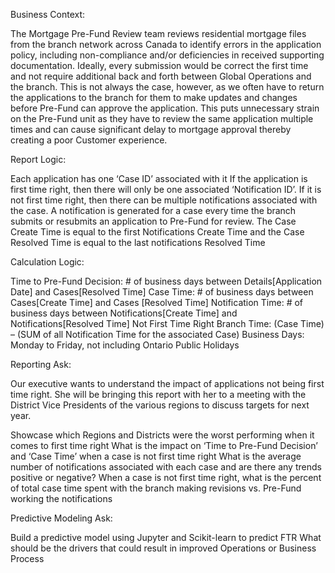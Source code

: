 
Business Context:

The Mortgage Pre-Fund Review team reviews residential mortgage files from the branch network across Canada to identify errors in the application policy, including non-compliance and/or deficiencies in received supporting documentation. Ideally, every submission would be correct the first time and not require additional back and forth between Global Operations and the branch. This is not always the case, however, as we often have to return the applications to the branch for them to make updates and changes before Pre-Fund can approve the application. This puts unnecessary strain on the Pre-Fund unit as they have to review the same application multiple times and can cause significant delay to mortgage approval thereby creating a poor Customer experience.

Report Logic:

Each application has one ‘Case ID’ associated with it
If the application is first time right, then there will only be one associated ‘Notification ID’. If it is not first time right, then there can be multiple notifications associated with the case.
A notification is generated for a case every time the branch submits or resubmits an application to Pre-Fund for review.
The Case Create Time is equal to the first Notifications Create Time and the Case Resolved Time is equal to the last notifications Resolved Time

Calculation Logic:

Time to Pre-Fund Decision: # of business days between Details[Application Date] and Cases[Resolved Time]
Case Time: # of business days between Cases[Create Time] and Cases [Resolved Time]
Notification Time: # of business days between Notifications[Create Time] and Notifications[Resolved Time]
Not First Time Right Branch Time: (Case Time) – (SUM of all Notification Time for the associated Case)
Business Days: Monday to Friday, not including Ontario Public Holidays
 
Reporting Ask:

Our executive wants to understand the impact of applications not being first time right. She will be bringing this report with her to a meeting with the District Vice Presidents of the various regions to discuss targets for next year.

Showcase which Regions and Districts were the worst performing when it comes to first time right
What is the impact on ‘Time to Pre-Fund Decision’ and ‘Case Time’ when a case is not first time right
What is the average number of notifications associated with each case and are there any trends positive or negative?
When a case is not first time right, what is the percent of total case time spent with the branch making revisions vs. Pre-Fund working the notifications
 
Predictive Modeling Ask:

Build a predictive model using Jupyter and Scikit-learn to predict FTR
What should be the drivers that could result in improved Operations or Business Process
